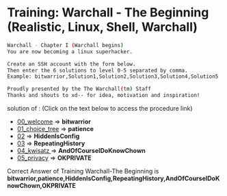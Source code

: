 # Training: Warchall - The Beginning (Realistic, Linux, Shell, Warchall)

````sh
Warchall - Chapter I (Warchall begins)
You are now becoming a linux superhacker.

Create an SSH account with the form below.
Then enter the 6 solutions to level 0-5 separated by comma.
Example: bitwarrior,Solution1,Solution2,Solution3,Solution4,Solution5

Proudly presented by the The Warchall(tm) Staff
Thanks and shouts to xd-- for idea, motivation and inspiration!
````
solution of : (Click on the text below to access the procedure link) 
* [00_welcome](https://github.com/Ranto-creat/Ranto-Handraina_warchall_challenge/blob/5c3534606ff51f97829d870af2f68d0096ff60ad/level00.md) => **bitwarrior**
* [01_choice_tree](https://github.com/Ranto-creat/Ranto-Handraina_warchall_challenge/blob/5c3534606ff51f97829d870af2f68d0096ff60ad/level01.md) =>  **patience**
* [02](https://github.com/Ranto-creat/Ranto-Handraina_warchall_challenge/blob/5c3534606ff51f97829d870af2f68d0096ff60ad/level%2002.md) => **HiddenIsConfig**
* [03](https://github.com/Ranto-creat/Ranto-Handraina_warchall_challenge/blob/5c3534606ff51f97829d870af2f68d0096ff60ad/level03.md) =>   **RepeatingHistory**
* [04_kwisatz ](https://github.com/Ranto-creat/Ranto-Handraina_warchall_challenge/blob/5c3534606ff51f97829d870af2f68d0096ff60ad/level04.md) => **AndOfCourseIDoKnowChown**
* [05_privacy](https://github.com/Ranto-creat/Ranto-Handraina_warchall_challenge/blob/5c3534606ff51f97829d870af2f68d0096ff60ad/level05.md) =>  **OKPRIVATE**

Correct Answer of Training Warchall-The Beginning is **bitwarrior,patience,HiddenIsConfig,RepeatingHistory,AndOfCourseIDoKnowChown,OKPRIVATE**
